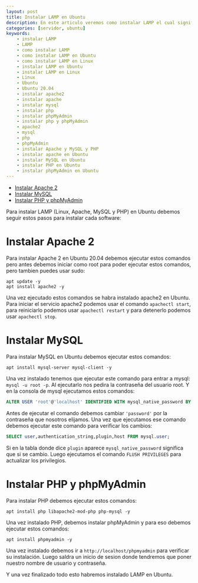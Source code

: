```yaml
---
layout: post
title: Instalar LAMP en Ubuntu
description: En este articulo veremos como instalar LAMP el cual significa (Linux, Apache, MySQL y PHP) en Ubuntu 20.04, pero tambien instalaremos phpMyAdmin. Esta instalación nos permitira tener un sitio web con una base de datos
categories: [servidor, ubuntu]
keywords:
    - instalar LAMP
    - LAMP
    - como instalar LAMP
    - como instalar LAMP en Ubuntu
    - como instalar LAMP en Linux
    - instalar LAMP en Ubuntu
    - instalar LAMP en Linux
    - Linux
    - Ubuntu
    - Ubuntu 20.04
    - instalar apache2
    - instalar apache
    - instalar mysql
    - instalar php
    - instalar phpMyAdmin
    - instalar php y phpMyAdmin
    - apache2
    - mysql
    - php
    - phpMyAdmin
    - instalar Apache y MySQL y PHP
    - instalar apache en Ubuntu
    - instalar MySQL en Ubuntu
    - instalar PHP en Ubuntu
    - instalar phpMyAdmin en Ubuntu
---
```


- [Instalar Apache 2](#instalar-apache-2)
- [Instalar MySQL](#instalar-mysql)
- [Instalar PHP y phpMyAdmin](#instalar-php-y-phpmyadmin)

Para instalar LAMP (Linux, Apache, MySQL y PHP) en Ubuntu debemos seguir estos pasos para instalar cada software:

# Instalar Apache 2

Para instalar Apache 2 en Ubuntu 20.04 debemos ejecutar estos comandos pero antes debemos iniciar como root para poder ejecutar estos comandos, pero tambien puedes usar sudo:

```shell
apt update -y
apt install apache2 -y
```

Una vez ejecutado estos comandos se habra instalado apache2 en Ubuntu. Para iniciar el servicio apache2 podemos usar el comando ``` apachectl start ```, para reiniciarlo podemos usar ```apachectl restart``` y para detenerlo podemos usar ```apachectl stop```.

# Instalar MySQL

Para instalar MySQL en Ubuntu debemos ejecutar estos comandos:

```shell
apt install mysql-server mysql-client -y
```

Una vez instalado tenemos que ejecutar este comando para entrar a mysql: ```mysql -u root -p```. Al ejecutarlo nos pedira la contraseña del usuario root. Y en la consola de mysql ejecutamos estos comandos:

```sql
ALTER USER 'root'@'localhost' IDENTIFIED WITH mysql_native_password BY 'password';
```

Antes de ejecutar el comando debemos cambiar ```'password'``` por la contraseña que nosotros elijamos. Una vez que ejecutamos ese comando debemos ejecutar este comando para verificar los cambios:

```sql
SELECT user,authentication_string,plugin,host FROM mysql.user;
```

Si en la tabla donde dice ```plugin``` aparece ```mysql_native_password``` significa que si se cambio. Luego ejecutamos el comando ```FLUSH PRIVILEGES``` para actualizar los privilegios. 

# Instalar PHP y phpMyAdmin

Para instalar PHP debemos ejecutar estos comandos:

```shell
apt install php libapache2-mod-php php-mysql -y
```

Una vez instalado PHP, debemos instalar phpMyAdmin y para eso debemos ejecutar estos comandos:

```shell
apt install phpmyadmin -y
```

Una vez instalado debemos ir a ```http://localhost/phpmyadmin``` para verificar su instalación. Luego saldra un inicio de sesion donde tendremos que poner nuestro nombre de usuario y contraseña.

Y una vez finalizado todo esto habremos instalado LAMP en Ubuntu.
